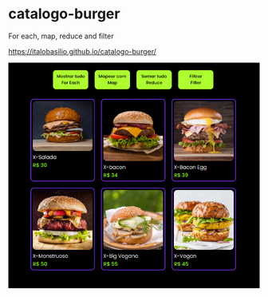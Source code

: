# catalogo-burger
For each, map, reduce and filter

https://italobasilio.github.io/catalogo-burger/

<img src="https://github.com/ItaloBasilio/catalogo-burger/blob/master/assets/catalogo_git.png?raw=true" />
